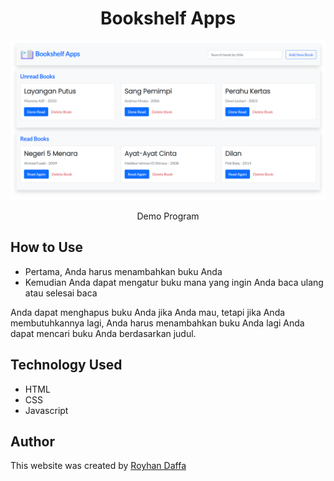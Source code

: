 <h1 align="center">Bookshelf Apps</h1>

![thumbnail](assets/thumbnail.png)

<p align="center">
  <a href="https://royhandf.github.io/bookshelf-apps/" style="text-decoration:none;">Demo Program</a>
</p>

## How to Use

- Pertama, Anda harus menambahkan buku Anda
- Kemudian Anda dapat mengatur buku mana yang ingin Anda baca ulang atau selesai baca

Anda dapat menghapus buku Anda jika Anda mau, tetapi jika Anda membutuhkannya lagi, Anda harus menambahkan buku Anda lagi
Anda dapat mencari buku Anda berdasarkan judul.

## Technology Used

- HTML
- CSS
- Javascript

## Author

This website was created by [Royhan Daffa](https://github.com/royhandf)
